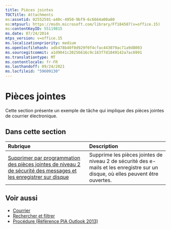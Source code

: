 ```yaml
---
title: Pièces jointes
TOCTitle: Attachments
ms:assetid: 02552591-a40c-4950-9bf9-6c6664a00a80
ms:mtpsurl: https://msdn.microsoft.com/library/Ff184587(v=office.15)
ms:contentKeyID: 55119815
ms.date: 07/24/2014
mtps_version: v=office.15
ms.localizationpriority: medium
ms.openlocfilehash: adb478b40f0d929f0f4cfac443079ac71a9d8003
ms.sourcegitcommit: a1d9041c20256616c9c183f7d1049142a7ac6991
ms.translationtype: MT
ms.contentlocale: fr-FR
ms.lasthandoff: 09/24/2021
ms.locfileid: "59609130"
---
```

# <a name="attachments"></a>Pièces jointes

Cette section présente un exemple de tâche qui implique des pièces jointes de courrier électronique.

## <a name="in-this-section"></a>Dans cette section

|Rubrique|Description|
|:----|:----------|
|[Supprimer par programmation des pièces jointes de niveau 2 de sécurité des messages et les enregistrer sur disque](how-to-programmatically-remove-security-level-2-attachments-from-messages-and-save-them-to-disk.md)  |Supprime les pièces jointes de niveau 2 de sécurité des e-mails et les enregistre sur un disque, où elles peuvent être ouvertes.|

## <a name="see-also"></a>Voir aussi

- [Courrier](mail.md)
- [Rechercher et filtrer](search-and-filter.md)
- [Procédure (Référence PIA Outlook 2013)](how-do-i-outlook-2013-pia-reference.md)

